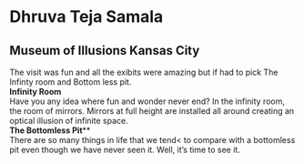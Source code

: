 # Dhruva Teja Samala
## Museum of Illusions Kansas City
The visit was fun and all the exibits were amazing but if had to pick The Infinty room and Bottom less pit.<br>
**Infinity Room**<br>
Have you any idea where fun and wonder never
end? In the infinity room, the room of mirrors. Mirrors at full height are installed all around creating an optical illusion of infinite space.<br>
**The Bottomless Pit****<br>
There are so many things in life that we tend< to compare with a bottomless pit even though we have never seen it. Well, it’s time to see it.